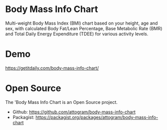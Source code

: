 #  Body Mass Info Chart

Multi-weight Body Mass Index (BMI) chart based on your height, age and sex, with calculated Body Fat/Lean Percentage, Base Metabolic Rate (BMR) and Total Daily Energy Expenditure (TDEE) for various activity levels.

# Demo

https://getitdaily.com/body-mass-info-chart/

# Open Source

The 'Body Mass Info Chart is an Open Source project.
* Github: https://github.com/attogram/body-mass-info-chart
* Packagist: https://packagist.org/packages/attogram/body-mass-info-chart
